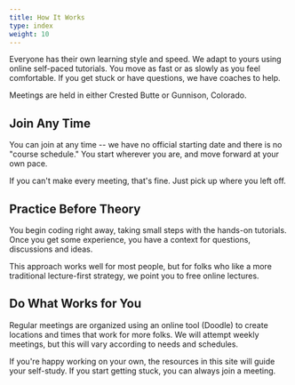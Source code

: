 ```yaml
---
title: How It Works
type: index
weight: 10
---
```


Everyone has their own learning style and speed. We adapt to yours using online
self-paced tutorials. You move as fast or as slowly as you feel comfortable. If
you get stuck or have questions, we have coaches to help.

Meetings are held in either Crested Butte or Gunnison, Colorado.

Join Any Time
-------------

You can join at any time -- we have no official starting date and there is no
"course schedule." You start wherever you are, and move forward at your own pace.

If you can't make every meeting, that's fine. Just pick up where you left off.

Practice Before Theory
----------------------

You begin coding right away, taking small steps with the hands-on tutorials.
Once you get some experience, you have a context for questions, discussions and
ideas.

​This approach works well for most people, but for folks who like a more
traditional lecture-first strategy, we point you to free online lectures.

Do What Works for You
---------------------

Regular meetings are organized using an online tool (Doodle) to create
locations and times that work for more folks. We will attempt weekly meetings,
but this will vary according to needs and schedules.

If you're happy working on your own, the resources in this site will guide your
self-study. If you start getting stuck, you can always join a meeting.

